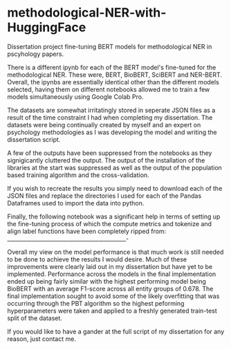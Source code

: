 # methodological-NER-with-HuggingFace
Dissertation project fine-tuning BERT models for methodological NER in pscyhology papers.

There is a different ipynb for each of the BERT model's fine-tuned for the methodological NER. These were, BERT, BioBERT, SciBERT and NER-BERT. Overall, the ipynbs are essentially identical other than the different models selected, having them on different notebooks allowed me to train a few models simultaneously using Google Colab Pro.

The datasets are somewhat irritatingly stored in seperate JSON files as a result of the time constraint I had when completing my dissertation. The datasets were being continually created by myself and an expert on psychology methodologies as I was developing the model and writing the dissertation script.

A few of the outputs have been suppressed from the notebooks as they signigicantly cluttered the output. The output of the installation of the libraries at the start was suppressed as well as the output of the population based training algorithm and the cross-validation.

If you wish to recreate the results you simply need to download each of the JSON files and replace the directories I used for each of the Pandas Dataframes used to import the data into python.

Finally, the following notebook was a significant help in terms of setting up the fine-tuning process of which the compute metrics and tokenize and align label functions have been completely ripped from: ___________________________________________-

Overall my view on the model performance is that much work is still needed to be done to achieve the results I would desire. Much of these improvements were clearly laid out in my dissertation but have yet to be implemented. Performance across the models in the final implementation ended up being fairly similar with the highest performing model being BioBERT with an average F1-score across all entity groups of 0.678. The final implementation sought to avoid some of the likely overfitting that was occurring through the PBT algorithm so the highest peforming hyperparameters were taken and applied to a freshly generated train-test split of the dataset.

If you would like to have a gander at the full script of my dissertation for any reason, just contact me.
